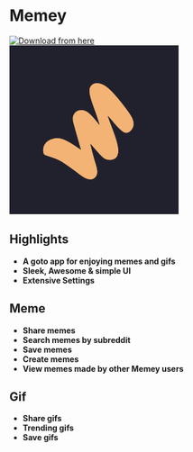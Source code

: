 # Memey

<a href="https://github.com/Hyouteki/Memey/raw/main/Memey.apk">
<img src="https://img.shields.io/badge/Click-to%20download%20the%20application-red" alt="Download from here"/> </a> <br>

<img src="https://github.com/Hyouteki/Memey/blob/main/memey.png"  width="300" height="300">

## Highlights
- **A goto app for enjoying memes and gifs**
- **Sleek, Awesome & simple UI**
- **Extensive Settings**

## Meme
- **Share memes**
- **Search memes by subreddit**
- **Save memes**
- **Create memes**
- **View memes made by other Memey users**

## Gif
- **Share gifs**
- **Trending gifs**
- **Save gifs**
